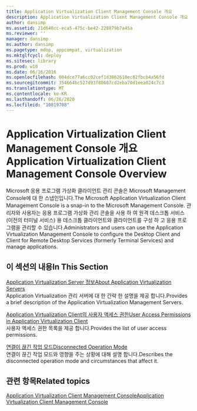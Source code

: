 ```yaml
---
title: Application Virtualization Client Management Console 개요
description: Application Virtualization Client Management Console 개요
author: dansimp
ms.assetid: 21d648cc-eca5-475c-be42-228879b7a45a
ms.reviewer: ''
manager: dansimp
ms.author: dansimp
ms.pagetype: mdop, appcompat, virtualization
ms.mktglfcycl: deploy
ms.sitesec: library
ms.prod: w10
ms.date: 06/16/2016
ms.openlocfilehash: 004dce77a6cc02cef1d3862610ec82fbcb4a56fd
ms.sourcegitcommit: 354664bc527d93f80687cd2eba70d1eea024c7c3
ms.translationtype: MT
ms.contentlocale: ko-KR
ms.lasthandoff: 06/26/2020
ms.locfileid: "10819708"
---
```

# <span data-ttu-id="68b80-103">Application Virtualization Client Management Console 개요</span><span class="sxs-lookup"><span data-stu-id="68b80-103">Application Virtualization Client Management Console Overview</span></span>


<span data-ttu-id="68b80-104">Microsoft 응용 프로그램 가상화 클라이언트 관리 콘솔은 Microsoft Management Console에 대 한 스냅인입니다.</span><span class="sxs-lookup"><span data-stu-id="68b80-104">The Microsoft Application Virtualization Client Management Console is a snap-in to the Microsoft Management Console.</span></span> <span data-ttu-id="68b80-105">관리자와 사용자는 응용 프로그램 가상화 관리 콘솔을 사용 하 여 원격 데스크톱 서비스 (이전의 터미널 서비스) 용 데스크톱 클라이언트와 클라이언트를 구성 하 고 응용 프로그램을 관리할 수 있습니다.</span><span class="sxs-lookup"><span data-stu-id="68b80-105">Administrators and users can use the Application Virtualization Management Console to configure the Desktop Client and Client for Remote Desktop Services (formerly Terminal Services) and manage applications.</span></span>

## <span data-ttu-id="68b80-106">이 섹션의 내용</span><span class="sxs-lookup"><span data-stu-id="68b80-106">In This Section</span></span>


<a href="" id="about-application-virtualization-servers"></a>[<span data-ttu-id="68b80-107">Application Virtualization Server 정보</span><span class="sxs-lookup"><span data-stu-id="68b80-107">About Application Virtualization Servers</span></span>](about-application-virtualization-servers.md)  
<span data-ttu-id="68b80-108">Application Virtualization 관리 서버에 대 한 간략 한 설명을 제공 합니다.</span><span class="sxs-lookup"><span data-stu-id="68b80-108">Provides a brief description of the Application Virtualization Management Servers.</span></span>

<a href="" id="user-access-permissions-in-application-virtualization-client"></a>[<span data-ttu-id="68b80-109">Application Virtualization Client의 사용자 액세스 권한</span><span class="sxs-lookup"><span data-stu-id="68b80-109">User Access Permissions in Application Virtualization Client</span></span>](user-access-permissions-in-application-virtualization-client.md)  
<span data-ttu-id="68b80-110">사용자 액세스 권한 목록을 제공 합니다.</span><span class="sxs-lookup"><span data-stu-id="68b80-110">Provides the list of user access permissions.</span></span>

<a href="" id="disconnected-operation-mode"></a>[<span data-ttu-id="68b80-111">연결이 끊긴 작업 모드</span><span class="sxs-lookup"><span data-stu-id="68b80-111">Disconnected Operation Mode</span></span>](disconnected-operation-mode.md)  
<span data-ttu-id="68b80-112">연결이 끊긴 작업 모드와 영향을 주는 상황에 대해 설명 합니다.</span><span class="sxs-lookup"><span data-stu-id="68b80-112">Describes the disconnected operation mode and circumstances that affect it.</span></span>

## <span data-ttu-id="68b80-113">관련 항목</span><span class="sxs-lookup"><span data-stu-id="68b80-113">Related topics</span></span>


[<span data-ttu-id="68b80-114">Application Virtualization Client Management Console</span><span class="sxs-lookup"><span data-stu-id="68b80-114">Application Virtualization Client Management Console</span></span>](application-virtualization-client-management-console.md)

 

 





